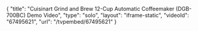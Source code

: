 {
    "title": "Cuisinart Grind and Brew 12-Cup Automatic Coffeemaker (DGB-700BC) Demo Video",
    "type": "solo",
    "layout": "iframe-static",
    "videoId": "67495621",
    "url": "\/tvpembed\/67495621"
}